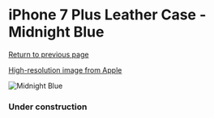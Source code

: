 # iPhone 7 Plus Leather Case - Midnight Blue

[Return to previous page](/iphone_7)

[High-resolution image from Apple](https://store.storeimages.cdn-apple.com/8756/as-images.apple.com/is/MMYG2?wid=4500&hei=4500&fmt=png)

<div style="width: 384px"><img src="/everypreview/MMYG2.png" alt="Midnight Blue"></div>

### Under construction
